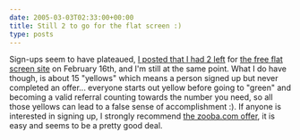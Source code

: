 ```yaml
---
date: 2005-03-03T02:33:00+00:00
title: Still 2 to go for the flat screen :)
type: posts
---
```

Sign-ups seem to have plateaued, [I posted that I had 2 left](http://blogs.duncanmackenzie.net/duncanma/archive/2005/02/16/1116.aspx) for [the free flat screen site](http://www.freeflatscreens.com/?r=13882371) on February 16th, and I'm still at the same point. What I do have though, is about 15 "yellows" which means a person signed up but never completed an offer... everyone starts out yellow before going to "green" and becoming a valid referral counting towards the number you need, so all those yellows can lead to a false sense of accomplishment :). If anyone is interested in signing up, I strongly recommend [the zooba.com offer](http://blogs.duncanmackenzie.net/duncanma/archive/2005/02/25/1149.aspx), it is easy and seems to be a pretty good deal.
